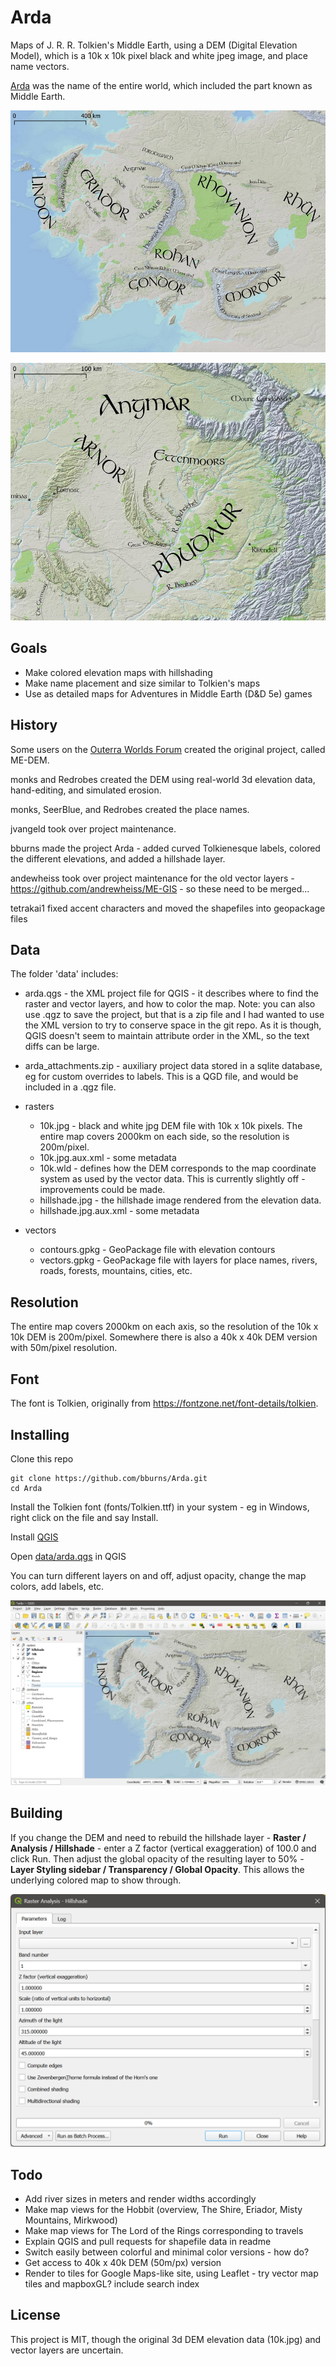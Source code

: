 # Arda

Maps of J. R. R. Tolkien's Middle Earth, using a DEM (Digital Elevation Model), which is a 10k x 10k pixel black and white jpeg image, and place name vectors.

[Arda](https://en.wikipedia.org/wiki/Arda_(Tolkien)) was the name of the entire world, which included the part known as Middle Earth. 

![all](./images/map-all.jpg)

![ettenmoors](./images/map-ettenmoors.jpg)

## Goals

- Make colored elevation maps with hillshading
- Make name placement and size similar to Tolkien's maps
- Use as detailed maps for Adventures in Middle Earth (D&D 5e) games

## History

Some users on the [Outerra Worlds Forum](http://worlds.outercraft.com/forum/index.php) created the original project, called ME-DEM. 

monks and Redrobes created the DEM using real-world 3d elevation data, hand-editing, and simulated erosion. 

monks, SeerBlue, and Redrobes created the place names. 

jvangeld took over project maintenance.

bburns made the project Arda - added curved Tolkienesque labels, colored the different elevations, and added a hillshade layer.

andewheiss took over project maintenance for the old vector layers - https://github.com/andrewheiss/ME-GIS - so these need to be merged...

tetrakai1 fixed accent characters and moved the shapefiles into geopackage files


## Data

The folder 'data' includes:

- arda.qgs - the XML project file for QGIS - it describes where to find the raster and vector layers, and how to color the map. Note: you can also use .qgz to save the project, but that is a zip file and I had wanted to use the XML version to try to conserve space in the git repo. As it is though, QGIS doesn't seem to maintain attribute order in the XML, so the text diffs can be large. 
- arda_attachments.zip - auxiliary project data stored in a sqlite database, eg for custom overrides to labels. This is a QGD file, and would be included in a .qgz file. 

- rasters
  - 10k.jpg - black and white jpg DEM file with 10k x 10k pixels. The entire map covers 2000km on each side, so the resolution is 200m/pixel. 
  - 10k.jpg.aux.xml - some metadata
  - 10k.wld - defines how the DEM corresponds to the map coordinate system as used by the vector data. This is currently slightly off - improvements could be made. 
  - hillshade.jpg - the hillshade image rendered from the elevation data.
  - hillshade.jpg.aux.xml - some metadata

- vectors
  - contours.gpkg - GeoPackage file with elevation contours
  - vectors.gpkg - GeoPackage file with layers for place names, rivers, roads, forests, mountains, cities, etc.


## Resolution

The entire map covers 2000km on each axis, so the resolution of the 10k x 10k DEM is 200m/pixel. Somewhere there is also a 40k x 40k DEM version with 50m/pixel resolution.


## Font

The font is Tolkien, originally from https://fontzone.net/font-details/tolkien. 


## Installing

Clone this repo

    git clone https://github.com/bburns/Arda.git
    cd Arda

Install the Tolkien font (fonts/Tolkien.ttf) in your system - eg in Windows, right click on the file and say Install. 

Install [QGIS](https://qgis.org/)

Open [data/arda.qgs](./data/arda.qgs) in QGIS

You can turn different layers on and off, adjust opacity, change the map colors, add labels, etc.

![qgis](./images/qgis-screen.webp)


## Building

If you change the DEM and need to rebuild the hillshade layer - **Raster / Analysis / Hillshade** - enter a Z factor (vertical exaggeration) of 100.0 and click Run. Then adjust the global opacity of the resulting layer to 50% - **Layer Styling sidebar / Transparency / Global Opacity**. This allows the underlying colored map to show through. 

![hillshade](./images/qgis-hillshade.png)


## Todo

- Add river sizes in meters and render widths accordingly
- Make map views for the Hobbit (overview, The Shire, Eriador, Misty Mountains, Mirkwood)
- Make map views for The Lord of the Rings corresponding to travels
- Explain QGIS and pull requests for shapefile data in readme
- Switch easily between colorful and minimal color versions - how do?
- Get access to 40k x 40k DEM (50m/px) version
- Render to tiles for Google Maps-like site, using Leaflet - try vector map tiles and mapboxGL? include search index


## License

This project is MIT, though the original 3d DEM elevation data (10k.jpg) and vector layers are uncertain.
